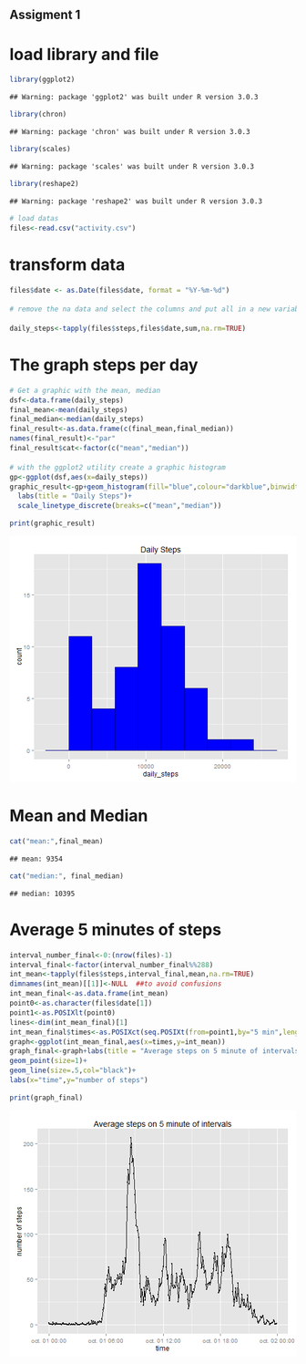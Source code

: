 ## Assigment 1

# load library and file


```r
library(ggplot2)
```

```
## Warning: package 'ggplot2' was built under R version 3.0.3
```

```r
library(chron)
```

```
## Warning: package 'chron' was built under R version 3.0.3
```

```r
library(scales)
```

```
## Warning: package 'scales' was built under R version 3.0.3
```

```r
library(reshape2)
```

```
## Warning: package 'reshape2' was built under R version 3.0.3
```

```r
# load datas 
files<-read.csv("activity.csv")
```

# transform data


```r
files$date <- as.Date(files$date, format = "%Y-%m-%d")

# remove the na data and select the columns and put all in a new variable

daily_steps<-tapply(files$steps,files$date,sum,na.rm=TRUE)
```

#  The graph  steps per day


```r
# Get a graphic with the mean, median 
dsf<-data.frame(daily_steps)
final_mean<-mean(daily_steps)
final_median<-median(daily_steps)
final_result<-as.data.frame(c(final_mean,final_median))
names(final_result)<-"par"
final_result$cat<-factor(c("mean","median"))

# with the ggplot2 utility create a graphic histogram
gp<-ggplot(dsf,aes(x=daily_steps))
graphic_result<-gp+geom_histogram(fill="blue",colour="darkblue",binwidth=3000)+
  labs(title = "Daily Steps")+
  scale_linetype_discrete(breaks=c("mean","median")) 
```


```r
print(graphic_result)
```

![plot of chunk unnamed-chunk-4](figure/unnamed-chunk-4.png) 
# Mean and Median


```r
cat("mean:",final_mean)
```

```
## mean: 9354
```

```r
cat("median:", final_median)
```

```
## median: 10395
```
# Average 5 minutes of steps

```r
interval_number_final<-0:(nrow(files)-1)
interval_final<-factor(interval_number_final%%288)
int_mean<-tapply(files$steps,interval_final,mean,na.rm=TRUE)
dimnames(int_mean)[[1]]<-NULL  ##to avoid confusions
int_mean_final<-as.data.frame(int_mean)
point0<-as.character(files$date[1])
point1<-as.POSIXlt(point0)
lines<-dim(int_mean_final)[1]
int_mean_final$times<-as.POSIXct(seq.POSIXt(from=point1,by="5 min",length.out=lines))
graph<-ggplot(int_mean_final,aes(x=times,y=int_mean))
graph_final<-graph+labs(title = "Average steps on 5 minute of intervals")+
geom_point(size=1)+
geom_line(size=.5,col="black")+
labs(x="time",y="number of steps")
```


```r
print(graph_final)
```

![plot of chunk unnamed-chunk-7](figure/unnamed-chunk-7.png) 
